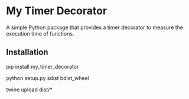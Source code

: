 # My Timer Decorator

A simple Python package that provides a timer decorator to measure the execution time of functions.

## Installation

 
pip install my_timer_decorator
 


 python setup.py sdist bdist_wheel
  
 twine upload dist/*

 